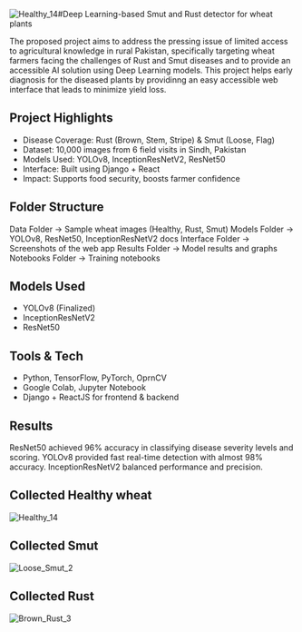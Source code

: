 ![Healthy_14](https://github.com/user-attachments/assets/05b22ddb-af1a-45bf-be0d-292b7ff05b11)#Deep Learning-based Smut and Rust detector for wheat plants

The proposed project aims to address the pressing issue of limited access to agricultural knowledge in rural Pakistan, specifically targeting wheat farmers facing the challenges of Rust and Smut diseases and to provide an accessible AI solution using Deep Learning models. This project helps early diagnosis for the diseased plants by providinng an easy accessible web interface that leads to minimize  yield loss.

##  Project Highlights
-  Disease Coverage: Rust (Brown, Stem, Stripe) & Smut (Loose, Flag)
-  Dataset: 10,000 images from 6 field visits in Sindh, Pakistan
-  Models Used: YOLOv8, InceptionResNetV2, ResNet50
-  Interface: Built using Django + React
-  Impact: Supports food security, boosts farmer confidence

## Folder Structure
Data Folder → Sample wheat images (Healthy, Rust, Smut)
Models Folder → YOLOv8, ResNet50, InceptionResNetV2 docs
Interface Folder → Screenshots of the web app
Results Folder → Model results and graphs
Notebooks Folder → Training notebooks

##  Models Used
- YOLOv8 (Finalized)
- InceptionResNetV2
- ResNet50

##  Tools & Tech
- Python, TensorFlow, PyTorch, OprnCV
- Google Colab, Jupyter Notebook
- Django + ReactJS for frontend & backend

##  Results
ResNet50 achieved 96% accuracy in classifying disease severity levels and scoring. 
YOLOv8 provided fast real-time detection with almost 98% accuracy.
InceptionResNetV2 balanced performance and precision.

## Collected Healthy wheat
![Healthy_14](https://github.com/user-attachments/assets/d27f65ec-951e-4877-85c0-0ae1350e4116)


## Collected Smut
![Loose_Smut_2](https://github.com/user-attachments/assets/2bf88c35-7106-49d3-b7e0-c6b4cf0a753d)


## Collected Rust
![Brown_Rust_3](https://github.com/user-attachments/assets/864174b9-ec81-43f1-adae-c1a97767c7df)






